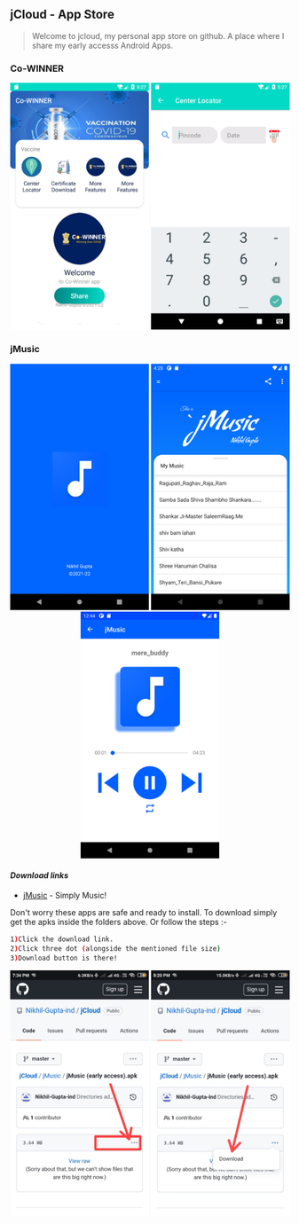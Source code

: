 ## jCloud - App Store

> Welcome to jcloud,
> my personal app store on github.
> A place where I share my early accesss Android Apps.

### Co-WINNER
<p align="center">
  <img src="https://github.com/Nikhil-Gupta-ind/jCloud/blob/master/Co-WINNER/Screenshot_1.png" width="250" title="Co-WINNER">
  <img src="https://github.com/Nikhil-Gupta-ind/jCloud/blob/master/Co-WINNER/Screenshot_2.png" width="250" title="Center Locator">
</p>

### jMusic
<p align="center">
  <img src="https://github.com/Nikhil-Gupta-ind/jCloud/blob/master/jMusic/Screenshot_1.png" width="250" title="JMusic">
  <img src="https://github.com/Nikhil-Gupta-ind/jCloud/blob/master/jMusic/Screenshot_2.png" width="250" title="JMusic">
  <img src="https://github.com/Nikhil-Gupta-ind/jCloud/blob/master/jMusic/Screenshot_3.png" width="250" title="Player Screen" alt="Player Screen">
</p>

#### _Download links_
- [jMusic](https://github.com/Nikhil-Gupta-ind/jCloud/blob/master/jMusic/jMusic%20(early%20access).apk) - Simply Music!

Don't worry these apps are safe and ready to install.
To download simply get the apks inside the folders above.
Or follow the steps :-
```sh
1)Click the download link.
2)Click three dot (alongside the mentioned file size)
3)Download button is there!
```

<p align="center">
  <img src="https://github.com/Nikhil-Gupta-ind/jCloud/blob/master/jMusic/step2.jpeg" width="250" title="Co-WINNER">
  <img src="https://github.com/Nikhil-Gupta-ind/jCloud/blob/master/jMusic/step3.jpeg" width="250" title="Center Locator">
</p>
